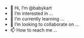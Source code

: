 - 👋 Hi, I’m @babykart
- 👀 I’m interested in ...
- 🌱 I’m currently learning ...
- 💞️ I’m looking to collaborate on ...
- 📫 How to reach me ...

<!---
babykart/babykart is a ✨ special ✨ repository because its `README.md` (this file) appears on your GitHub profile.
You can click the Preview link to take a look at your changes.
--->
